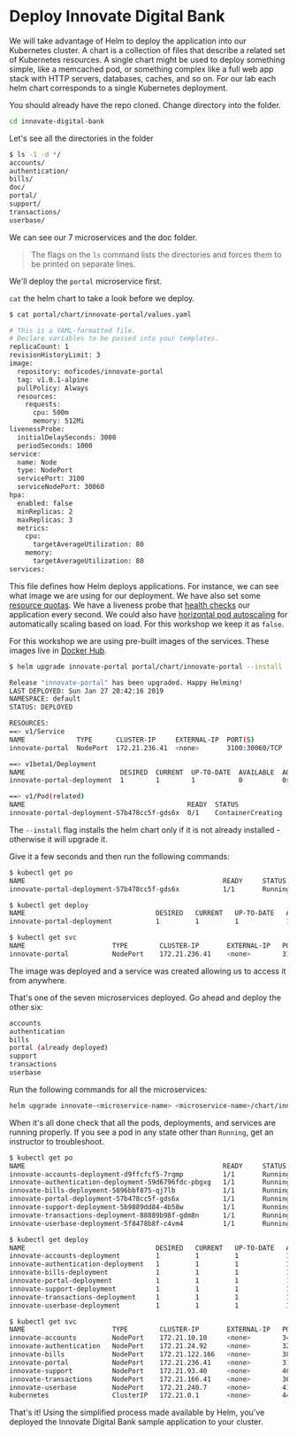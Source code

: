 # Deploy Innovate Digital Bank

We will take advantage of Helm to deploy the application into our Kubernetes cluster. A chart is a collection of files that describe a related set of Kubernetes resources. A single chart might be used to deploy something simple, like a memcached pod, or something complex like a full web app stack with HTTP servers, databases, caches, and so on. For our lab each helm chart corresponds to a single Kubernetes deployment.

You should already have the repo cloned. Change directory into the folder.

```bash
cd innovate-digital-bank
```

Let's see all the directories in the folder

```bash
$ ls -1 -d */
accounts/
authentication/
bills/
doc/
portal/
support/
transactions/
userbase/
```

We can see our 7 microservices and the doc folder.

> The flags on the `ls` command lists the directories and forces them to be printed on separate lines.

We'll deploy the `portal` microservice first.

`cat` the helm chart to take a look before we deploy.

```bash
$ cat portal/chart/innovate-portal/values.yaml

# This is a YAML-formatted file.
# Declare variables to be passed into your templates.
replicaCount: 1
revisionHistoryLimit: 3
image:
  repository: moficodes/innovate-portal
  tag: v1.0.1-alpine
  pullPolicy: Always
  resources:
    requests:
      cpu: 500m
      memory: 512Mi
livenessProbe:
  initialDelaySeconds: 3000
  periodSeconds: 1000
service:
  name: Node
  type: NodePort
  servicePort: 3100
  serviceNodePort: 30060
hpa:
  enabled: false
  minReplicas: 2
  maxReplicas: 3
  metrics:
    cpu:
      targetAverageUtilization: 80
    memory:
      targetAverageUtilization: 80
services:
```

This file defines how Helm deploys applications. For instance, we can see what image we are using for our deployment. We have also set some [resource quotas](https://kubernetes.io/docs/concepts/policy/resource-quotas/). We have a liveness probe that [health checks](https://kubernetes.io/docs/tasks/configure-pod-container/configure-liveness-readiness-probes/) our application every second. We could also have [horizontal pod autoscaling](https://kubernetes.io/docs/tasks/run-application/horizontal-pod-autoscale/) for automatically scaling based on load. For this workshop we keep it as `false`.

For this workshop we are using pre-built images of the services. These images live in [Docker Hub](https://hub.docker.com/u/moficodes).

```bash
$ helm upgrade innovate-portal portal/chart/innovate-portal --install

Release "innovate-portal" has been upgraded. Happy Helming!
LAST DEPLOYED: Sun Jan 27 20:42:16 2019
NAMESPACE: default
STATUS: DEPLOYED

RESOURCES:
==> v1/Service
NAME             TYPE      CLUSTER-IP     EXTERNAL-IP  PORT(S)         AGE
innovate-portal  NodePort  172.21.236.41  <none>       3100:30060/TCP  2d

==> v1beta1/Deployment
NAME                        DESIRED  CURRENT  UP-TO-DATE  AVAILABLE  AGE
innovate-portal-deployment  1        1        1           0          0s

==> v1/Pod(related)
NAME                                         READY  STATUS             RESTARTS  AGE
innovate-portal-deployment-57b478cc5f-gds6x  0/1    ContainerCreating  0         0s
```

The `--install` flag installs the helm chart only if it is not already installed - otherwise it will upgrade it.

Give it a few seconds and then run the following commands:

```bash
$ kubectl get po
NAME                                                  READY     STATUS    RESTARTS   AGE
innovate-portal-deployment-57b478cc5f-gds6x           1/1       Running   0          1m

$ kubectl get deploy
NAME                                 DESIRED   CURRENT   UP-TO-DATE   AVAILABLE   AGE
innovate-portal-deployment           1         1         1            1           28s

$ kubectl get svc
NAME                      TYPE        CLUSTER-IP       EXTERNAL-IP   PORT(S)          AGE
innovate-portal           NodePort    172.21.236.41    <none>        3100:30060/TCP   2d
```

The image was deployed and a service was created allowing us to access it from anywhere.

That's one of the seven microservices deployed. Go ahead and deploy the other six:

```bash
accounts
authentication
bills
portal (already deployed)
support
transactions
userbase
```

Run the following commands for all the microservices:

```bash
helm upgrade innovate-<microservice-name> <microservice-name>/chart/innovate-<microservice-name> --install
```

When it's all done check that all the pods, deployments, and services are running properly. If you see a pod in any state other than `Running`, get an instructor to troubleshoot.

```bash
$ kubectl get po
NAME                                                  READY     STATUS    RESTARTS   AGE
innovate-accounts-deployment-d9ffcfcf5-7rqmp          1/1       Running   0          1h
innovate-authentication-deployment-59d6796fdc-pbgxg   1/1       Running   0          1h
innovate-bills-deployment-5896bbf875-qj7lb            1/1       Running   0          1h
innovate-portal-deployment-57b478cc5f-gds6x           1/1       Running   0          1h
innovate-support-deployment-5b9889dd84-4b58w          1/1       Running   0          1h
innovate-transactions-deployment-88889b98f-gdm8n      1/1       Running   0          1h
innovate-userbase-deployment-5f8478b8f-c4vm4          1/1       Running   0          1h

$ kubectl get deploy
NAME                                 DESIRED   CURRENT   UP-TO-DATE   AVAILABLE   AGE
innovate-accounts-deployment         1         1         1            1           1h
innovate-authentication-deployment   1         1         1            1           1h
innovate-bills-deployment            1         1         1            1           1h
innovate-portal-deployment           1         1         1            1           1h
innovate-support-deployment          1         1         1            1           1h
innovate-transactions-deployment     1         1         1            1           1h
innovate-userbase-deployment         1         1         1            1           1h

$ kubectl get svc
NAME                      TYPE        CLUSTER-IP       EXTERNAL-IP   PORT(S)          AGE
innovate-accounts         NodePort    172.21.10.10     <none>        3400:30120/TCP   1h
innovate-authentication   NodePort    172.21.24.92     <none>        3200:30100/TCP   1h
innovate-bills            NodePort    172.21.122.166   <none>        3800:30160/TCP   1h
innovate-portal           NodePort    172.21.236.41    <none>        3100:30060/TCP   1h
innovate-support          NodePort    172.21.93.40     <none>        4000:30180/TCP   1h
innovate-transactions     NodePort    172.21.166.41    <none>        3600:30200/TCP   1h
innovate-userbase         NodePort    172.21.240.7     <none>        4100:30050/TCP   1h
kubernetes                ClusterIP   172.21.0.1       <none>        443/TCP          2d
```

That's it! Using the simplified process made available by Helm, you've deployed the Innovate Digital Bank sample application to your cluster.

